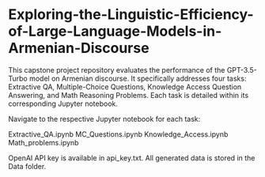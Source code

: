 # Exploring-the-Linguistic-Efficiency-of-Large-Language-Models-in-Armenian-Discourse

This capstone project repository evaluates the performance of the GPT-3.5-Turbo model on Armenian discourse. It specifically addresses four tasks: Extractive QA, Multiple-Choice Questions, Knowledge Access Question Answering, and Math Reasoning Problems. Each task is detailed within its corresponding Jupyter notebook.

Navigate to the respective Jupyter notebook for each task:

Extractive_QA.ipynb
MC_Questions.ipynb
Knowledge_Access.ipynb
Math_problems.ipynb

OpenAI API key is available in api_key.txt.
All generated data is stored in the Data folder.
